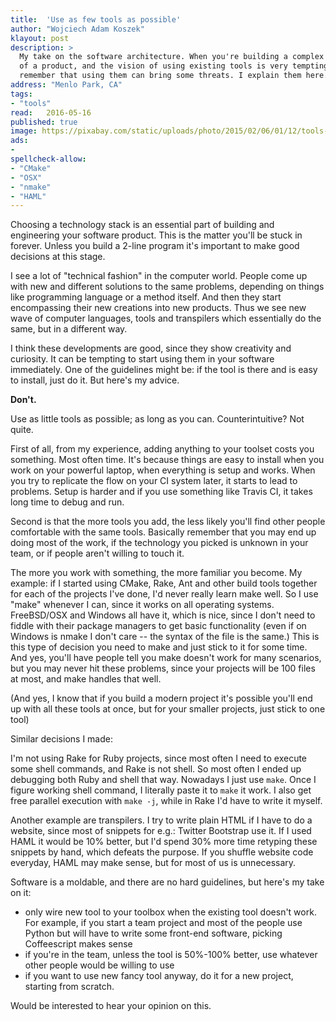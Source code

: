 ```yaml
---
title:	'Use as few tools as possible'
author: "Wojciech Adam Koszek"
klayout: post
description: >
  My take on the software architecture. When you're building a complex piece
  of a product, and the vision of using existing tools is very tempting,
  remember that using them can bring some threats. I explain them here.
address: "Menlo Park, CA"
tags:
- "tools"
read:	2016-05-16
published: true
image: https://pixabay.com/static/uploads/photo/2015/02/06/01/12/tools-625620_960_720.jpg
ads:
- 
spellcheck-allow:
- "CMake"
- "OSX"
- "nmake"
- "HAML"
---
```


Choosing a technology stack is an essential part of building and
engineering your software product. This is the matter you'll be stuck in
forever. Unless you build a 2-line program it's important to make good
decisions at this stage.

I see a lot of "technical fashion" in the computer world. People come up
with new and different solutions to the same problems, depending on
things like programming language or a method itself. And then they start
encompassing their new creations into new products. Thus we see new wave
of computer languages, tools and transpilers which essentially do the
same, but in a different way.

I think these developments are good, since they show creativity and
curiosity. It can be tempting to start using them in your software
immediately. One of the guidelines might be: if the tool is there and is
easy to install, just do it. But here's my advice.

**Don't.**

Use as little tools as possible; as long as you can. Counterintuitive?
Not quite.

First of all, from my experience, adding anything to your toolset costs
you something. Most often time. It's because things are easy to install
when you work on your powerful laptop, when everything is setup and
works. When you try to replicate the flow on your CI system later, it
starts to lead to problems. Setup is harder and if you use something
like Travis CI, it takes long time to debug and run.

Second is that the more tools you add, the less likely you'll find other
people comfortable with the same tools. Basically remember that you may
end up doing most of the work, if the technology you picked is unknown
in your team, or if people aren't willing to touch it.

The more you work with something, the more familiar you become. My
example: if I started using CMake, Rake, Ant and other build tools
together for each of the projects I've done, I'd never really learn make
well. So I use "make" whenever I can, since it works on all operating
systems. FreeBSD/OSX and Windows all have it, which is nice, since I
don't need to fiddle with their package managers to get basic
functionality (even if on Windows is nmake I don't care -- the syntax of
the file is the same.) This is this type of decision you need to make
and just stick to it for some time. And yes, you'll have people tell you
make doesn't work for many scenarios, but you may never hit these
problems, since your projects will be 100 files at most, and make
handles that well.

(And yes, I know that if you build a modern project it's possible you'll
end up with all these tools at once, but for your smaller projects, just
stick to one tool)

Similar decisions I made:

I'm not using Rake for Ruby projects, since most often I need to execute
some shell commands, and Rake is not shell. So most often I ended up
debugging both Ruby and shell that way. Nowadays I just use `make`.
Once I figure working shell command, I literally paste it to `make` it
work. I also get free parallel execution with `make -j`, while in Rake
I'd have to write it myself.

Another example are transpilers. I try to write plain HTML if I have to
do a website, since most of snippets for e.g.: Twitter Bootstrap use it.
If I used HAML it would be 10% better, but I'd spend 30% more time
retyping these snippets by hand, which defeats the purpose. If you
shuffle website code everyday, HAML may make sense, but for most of us
is unnecessary.

Software is a moldable, and there are no hard guidelines, but here's my
take on it:

-   only wire new tool to your toolbox when the existing tool doesn't work. For example, if you start a team project and most of the people use Python but will have to write some front-end software, picking Coffeescript makes sense
-   if you're in the team, unless the tool is 50%-100% better, use whatever other people would be willing to use
-   if you want to use new fancy tool anyway, do it for a new project, starting from scratch.

Would be interested to hear your opinion on this.
